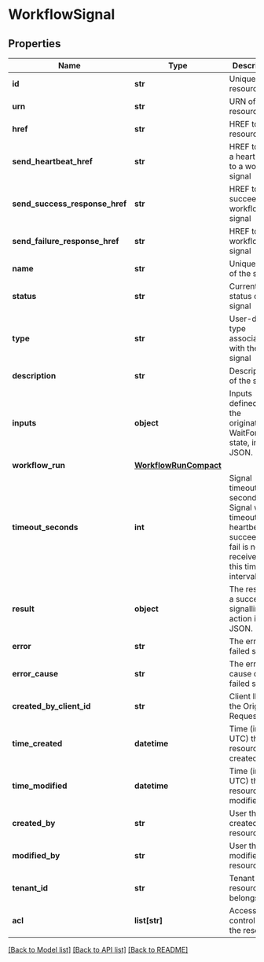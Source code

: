 # WorkflowSignal

## Properties
Name | Type | Description | Notes
------------ | ------------- | ------------- | -------------
**id** | **str** | Unique resource ID | [optional] 
**urn** | **str** | URN of the resource | [optional] 
**href** | **str** | HREF to the resource | [optional] 
**send_heartbeat_href** | **str** | HREF to send a heartbeat to a workflow signal | [optional] 
**send_success_response_href** | **str** | HREF to succeed a workflow signal | [optional] 
**send_failure_response_href** | **str** | HREF to fail a workflow signal | [optional] 
**name** | **str** | Unique name of the signal | [optional] 
**status** | **str** | Current status of the signal | [optional] 
**type** | **str** | User-defined type associated with the signal | [optional] 
**description** | **str** | Description of the signal | [optional] 
**inputs** | **object** | Inputs defined by the originating WaitForSignal state, in JSON. | [optional] 
**workflow_run** | [**WorkflowRunCompact**](WorkflowRunCompact.md) |  | [optional] 
**timeout_seconds** | **int** | Signal timeout in seconds. The Signal will timeout if a heartbeat, succeed or fail is not received in this time interval. | [optional] 
**result** | **object** | The result of a successful signalling action in JSON. | [optional] 
**error** | **str** | The error of a failed signal. | [optional] 
**error_cause** | **str** | The error cause of a failed signal. | [optional] 
**created_by_client_id** | **str** | Client ID of the Origin Request | [optional] 
**time_created** | **datetime** | Time (in UTC) the resource was created | [optional] 
**time_modified** | **datetime** | Time (in UTC) the resource was modified | [optional] 
**created_by** | **str** | User that created the resource | [optional] 
**modified_by** | **str** | User that modified the resource | [optional] 
**tenant_id** | **str** | Tenant ID the resource belongs to | [optional] 
**acl** | **list[str]** | Access control list of the resource | [optional] 

[[Back to Model list]](../README.md#documentation-for-models) [[Back to API list]](../README.md#documentation-for-api-endpoints) [[Back to README]](../README.md)


